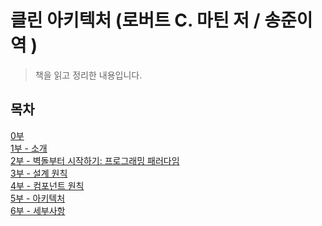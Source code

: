 # 클린 아키텍처 (로버트 C. 마틴 저 / 송준이 역 )
> 책을 읽고 정리한 내용입니다.

## 목차
[0부](https://github.com/lygon55555/til/blob/main/Book/%ED%81%B4%EB%A6%B0%20%EC%95%84%ED%82%A4%ED%85%8D%EC%B2%98/0%EB%B6%80.md)  
[1부 - 소개](https://github.com/lygon55555/til/blob/main/Book/%ED%81%B4%EB%A6%B0%20%EC%95%84%ED%82%A4%ED%85%8D%EC%B2%98/1%EB%B6%80%20-%20%EC%86%8C%EA%B0%9C.md)  
[2부 - 벽돌부터 시작하기: 프로그래밍 패러다임](https://github.com/lygon55555/til/blob/main/Book/%ED%81%B4%EB%A6%B0%20%EC%95%84%ED%82%A4%ED%85%8D%EC%B2%98/2%EB%B6%80%20-%20%EB%B2%BD%EB%8F%8C%EB%B6%80%ED%84%B0%20%EC%8B%9C%EC%9E%91%ED%95%98%EA%B8%B0:%20%ED%94%84%EB%A1%9C%EA%B7%B8%EB%9E%98%EB%B0%8D%20%ED%8C%A8%EB%9F%AC%EB%8B%A4%EC%9E%84.md)  
[3부 - 설계 원칙](https://github.com/lygon55555/til/blob/main/Book/%ED%81%B4%EB%A6%B0%20%EC%95%84%ED%82%A4%ED%85%8D%EC%B2%98/3%EB%B6%80%20-%20%EC%84%A4%EA%B3%84%20%EC%9B%90%EC%B9%99.md)  
[4부 - 컴포넌트 원칙](https://github.com/lygon55555/til/blob/main/Book/%ED%81%B4%EB%A6%B0%20%EC%95%84%ED%82%A4%ED%85%8D%EC%B2%98/4%EB%B6%80%20-%20%EC%BB%B4%ED%8F%AC%EB%84%8C%ED%8A%B8%20%EC%9B%90%EC%B9%99.md)  
[5부 - 아키텍처]()  
[6부 - 세부사항]()  

